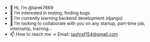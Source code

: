 - 👋 Hi, I’m @tarek7669
- 👀 I’m interested in testing, finding bugs
- 🌱 I’m currently learning backend development (django)
- 💞️ I’m looking to collaborate with you on any startup, part-time job, internship, training...
- 📫 How to reach me -> Email: tashraf154@gmail.com

<!---
tarek7669/tarek7669 is a ✨ special ✨ repository because its `README.md` (this file) appears on your GitHub profile.
You can click the Preview link to take a look at your changes.
--->
